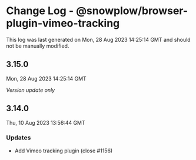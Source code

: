 # Change Log - @snowplow/browser-plugin-vimeo-tracking

This log was last generated on Mon, 28 Aug 2023 14:25:14 GMT and should not be manually modified.

## 3.15.0
Mon, 28 Aug 2023 14:25:14 GMT

_Version update only_

## 3.14.0
Thu, 10 Aug 2023 13:56:44 GMT

### Updates

- Add Vimeo tracking plugin (close #1156)

